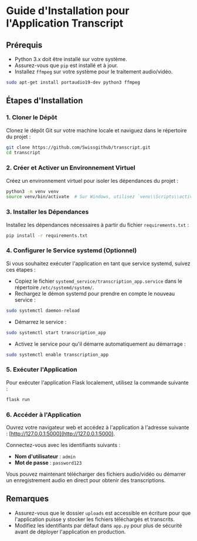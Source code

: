 # Guide d'Installation pour l'Application Transcript

## Prérequis

- Python 3.x doit être installé sur votre système.
- Assurez-vous que `pip` est installé et à jour.
- Installez `ffmpeg` sur votre système pour le traitement audio/vidéo.

```bash
sudo apt-get install portaudio19-dev python3 ffmpeg
```

## Étapes d'Installation

### 1. Cloner le Dépôt

Clonez le dépôt Git sur votre machine locale et naviguez dans le répertoire du projet :

```bash
git clone https://github.com/Swissgithub/transcript.git
cd transcript
```

### 2. Créer et Activer un Environnement Virtuel

Créez un environnement virtuel pour isoler les dépendances du projet :

```bash
python3 -m venv venv
source venv/bin/activate  # Sur Windows, utilisez `venv\\Scripts\\activate`
```

### 3. Installer les Dépendances

Installez les dépendances nécessaires à partir du fichier `requirements.txt` :

```bash
pip install -r requirements.txt
```

### 4. Configurer le Service systemd (Optionnel)

Si vous souhaitez exécuter l'application en tant que service systemd, suivez ces étapes :

- Copiez le fichier `systemd_service/transcription_app.service` dans le répertoire `/etc/systemd/system/`.
- Rechargez le démon systemd pour prendre en compte le nouveau service :

```bash
sudo systemctl daemon-reload
```

- Démarrez le service :

```bash
sudo systemctl start transcription_app
```

- Activez le service pour qu'il démarre automatiquement au démarrage :

```bash
sudo systemctl enable transcription_app
```

### 5. Exécuter l'Application

Pour exécuter l'application Flask localement, utilisez la commande suivante :

```bash
flask run
```

### 6. Accéder à l'Application

Ouvrez votre navigateur web et accédez à l'application à l'adresse suivante : [http://127.0.0.1:5000](http://127.0.0.1:5000).

Connectez-vous avec les identifiants suivants :
- **Nom d'utilisateur** : `admin`
- **Mot de passe** : `password123`

Vous pouvez maintenant télécharger des fichiers audio/vidéo ou démarrer un enregistrement audio en direct pour obtenir des transcriptions.

## Remarques

- Assurez-vous que le dossier `uploads` est accessible en écriture pour que l'application puisse y stocker les fichiers téléchargés et transcrits.
- Modifiez les identifiants par défaut dans `app.py` pour plus de sécurité avant de déployer l'application en production.
